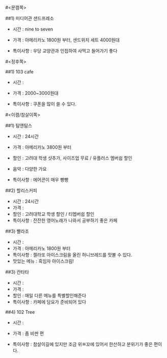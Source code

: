 #<문캠쪽>

##1) 미디어관 샌드프레소

- 시간 : nine to seven

- 가격 : 아메리카노 1800원 부터, 샌드위치 세트 4000원대

- 특이사항 : 우당 교양관과 인접하여 사먹고 들어가기 좋다


#<정후쪽>

##1) 103 cafe

- 시간 :

- 가격 : 2000~3000원대

- 특이사항 : 쿠폰을 많이 쓸 수 있다.

#<이캠/참살이쪽>

##1) 탐앤탐스

- 시간 : 24시간

- 가격 : 아메리카노 3800원 부터

- 할인 : 고려대 학생 샷추가, 사이즈업 무료 / 유플러스 멤버쉽 할인

- 음악 : 다양한 가요

- 특이사항 : 에어콘이 매우 빵빵

##2) 할리스커피 

- 시간 : 24시간
- 가격 :
- 할인 : 고려대학교 학생 할인 / 티멥버쉽 할인
- 특이사항 : 잔잔한 영어노래가 나와서 공부하기 좋은 카페

##3) 빨라조
- 시간 :
- 가격 : 아메리카노 1800원 부터
- 특이사항 : 젤라또 아이스크림을 올린 허니브레드를 맛볼 수 있다.
- 맛있는 메뉴 : 흑임자 아이스크림! 

##3) 칸타타
- 시간 :
- 가격 : 
- 할인 : 매일 다른 메뉴를 특별할인해준다
- 특이사항 : 카페에 담요가 준비되어 있다

##4) 102 Tree

- 시간 : 

- 가격 : 좀 비싼 편

- 특이사항 : 참살이길에 있지만 조금 위ㅉ꼬에 있어서 한산하고 분위기가 좋은 편이다.